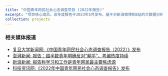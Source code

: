 ```yaml
---
title: "中国青年网民社会心态调查项目 (2022年报告)"
excerpt: "项目核心成员。该年度报告于2023年5月发布，基于对新浪微博和B站的大数据分析，报告揭示了青年“边焦虑边奋斗”的心态，以及在就业、消费、婚恋观上的新特点。"
collection: projects
---
```


### 相关媒体报道
*   [复旦大学新闻网:《中国青年网民社会心态调查报告（2022）》发布](https://news.fudan.edu.cn/2023/0510/c4a139483/page.htm)
*   [澎湃新闻: 报告：超半数青年明确反对“躺平”，考编热度持续](https://www.thepaper.cn/newsDetail_forward_23042315)
*   [新浪新闻: 报告称学习和工作是青年网民最主要焦虑源](https://news.sina.com.cn/s/2023-05-10/doc-imytwfpr8039202.shtml)
*   [科技资讯网:《2022年中国青年网民社会心态调查报告》发布](https://www.kjkxun.com/news/2023-05/11/119133.html)

